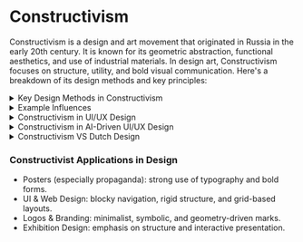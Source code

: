 # Constructivism
Constructivism is a design and art movement that originated in Russia in the early 20th century. It is known for its geometric abstraction, functional aesthetics, and use of industrial materials. In design art, Constructivism focuses on structure, utility, and bold visual communication. Here's a breakdown of its design methods and key principles:

<details>
  <summary>Key Design Methods in Constructivism</summary>

### Geometric Composition
- Uses straight lines, circles, rectangles, and dynamic diagonal elements.
- Avoids decorative flourishes—focuses on order and clarity.

### Asymmetry and Visual Tension
- Rejects classical balance; instead, it uses asymmetrical layouts to create dynamic energy.
- Diagonals, overlays, and non-centered elements are common.

### Limited Color Palette
- Often uses primary colors (red, blue, yellow) with black, white, and gray.
- Colors are used for structural or symbolic emphasis, not decoration.

### Typography as Structure
- Type is treated as a visual element, not just text.
- Uses bold sans-serif fonts, vertical/horizontal text, and diagonal text placement.
- Words become part of the visual grid, often interacting with shapes.

### Photomontage and Mixed Media
- Combines photographs, cutouts, and graphic elements.
- Emphasizes social messages, industrial progress, and propaganda-like clarity.

### Function Over Form
- Design must serve a social or practical purpose—not just aesthetics.
- Posters, books, exhibitions, and architecture were intended to educate or mobilize.

### Grid and Modularity
- Underlying grid systems organize content.
- Repeated modular elements reflect mechanical, mass-production ideals.
</details>

<details>
  <summary>Example Influences</summary>

- ### El Lissitzky: 
Pioneer in merging art with graphic design through “Proun” compositions.

![Constructivism](./imags/Constructivism-2.jpg "Constructivism")![Constructivism](./imags/Constructivism-1.jpg "Constructivism")

![Constructivism](./imags/Constructivism-3.jpg "Constructivism")![Constructivism](./imags/Constructivism-4.jpg "Constructivism")
- ### Alexander Rodchenko: 
Known for typographic experiments and photomontage.

![Constructivism](./imags/AlexanderRodchenko-1.jpg "Constructivism")![Constructivism](./imags/AlexanderRodchenko-2.jpg "Constructivism")![Constructivism](./imags/AlexanderRodchenko-3.jpg "Constructivism")

![Constructivism](./imags/AlexanderRodchenko-4.jpg "Constructivism")![Constructivism](./imags/AlexanderRodchenko-5.jpg "Constructivism")

- ### László Moholy-Nagy (Bauhaus): 
Influenced by Constructivist ideas, brought them into modern design.

![Constructivism](./imags/moholy-nagy-laszlo-1.jpg "Constructivism")![Constructivism](./imags/moholy-nagy-laszlo-2.jpg "Constructivism")![Constructivism](./imags/moholy-nagy-laszlo-3.jpg "Constructivism")

![Constructivism](./imags/moholy-nagy-laszlo-4.jpg "Constructivism")![Constructivism](./imags/moholy-nagy-laszlo-5.jpg "Constructivism")
</details>

<details>
  <summary>Constructivism in UI/UX Design</summary>

  - #### Clarity and Functionality First
    - Constructivism prioritizes utility over decoration—this aligns well with usability heuristics in UI/UX (e.g., simplicity, visibility of system status, user control).
    - Its clear visual hierarchy helps users scan and act quickly.

  - #### Grid Systems and Layout
    The rigid, modular structure of Constructivist design maps beautifully to responsive grid systems in modern web/app design.
    Enables predictable yet flexible layouts.

  - #### Bold Typography
    - Typography as a graphic and functional tool resonates with call-to-action (CTA) design and accessibility.
    - Diagonal or asymmetrical placement can guide attention creatively without sacrificing legibility.

  - #### Visual Impact
    Constructivism’s bold contrast and geometric shapes can make interfaces feel modern and sharp, especially in minimal or brutalist digital aesthetics.
</details>

<details>
  <summary>Constructivism in AI-Driven UI/UX Design</summary>
  
  - #### Data-Driven Composition
    Constructivism thrives on intentional visual logic—this pairs well with AI-personalized layouts, where content rearranges based on user behavior but remains grounded in geometric order.
  - #### Explainability & Trust
    - In AI interfaces (e.g. chatbots, recommendation systems), users must trust and understand the output.
    - A Constructivist design can frame AI responses clearly with structured layouts, clean typography, and non-ambiguous iconography.
  - #### Ethical Minimalism
    Constructivist minimalism can combat UI “dark patterns” often found in AI interfaces by encouraging honest, functional interactions.
  - #### Visual Language for Machine Logic
    - The visual style of Constructivism mirrors algorithmic patterns—grids, modular repetition, bold segmentations—which can visually represent how an AI “thinks.”
    - Helpful in AI dashboards, explainable AI (XAI) tools, or data visualization interfaces.

  #### Potential Challenges

Too much Constructivist rigidity might limit playful, soft, or emotion-driven UI, which some modern AI products aim for (e.g., wellness, journaling apps). Must adapt for accessibility—bold contrast is great, but diagonal text and extreme asymmetry may challenge screen readers or users with dyslexia.
</details>

<details>
  <summary>Constructivism VS Dutch Design</summary>

  Constructivism and Dutch Design share certain visual traits like bold geometry and strong typography — but they come from very different origins, purposes, and philosophies.

  ### Constructivism (Russia/Soviet Union, 1920s–30s)
- #### Philosophy:
  - Functionalism + political activism
  - Art must serve the needs of society — art for the people
  - Deeply tied to revolutionary ideals (communism, socialism)
  - Form follows function — no luxury, no decoration
- #### Visual Style:
  - Geometric abstraction: circles, lines, triangles
  - Diagonal layouts, dynamic compositions
  - Photomontage (cut-and-paste photography + bold text)
  - Strong red and black color schemes
  - Tall, narrow sans-serif or blocky fonts
-  #### Purpose:
  - Political propaganda
  - Posters for workers, industry, revolution
  - Bring design into architecture, theater, film, everyday life
  
  ### Dutch Design (Netherlands, late 20th century → today)
- #### Philosophy:
  - Concept-driven: The idea or message is more important than decoration.
  - Strong emphasis on clarity, logic, and innovation.
  - Often playful, ironic, or experimental — even minimalistic.
- #### Visual Style:
  - Clean, modular grids
  - Primary colors (red, yellow, blue) + black/white — influenced by De Stijl
  - Bold, flat typography (often sans-serif)
  - Use of negative space and precise layout
  - Focus on visual communication in modern society (posters, books, branding, UI)
- #### Purpose:
  - Express abstract concepts clearly
  - Innovate in design systems
  - Often connected to social commentary, art, or government identity

</details>

### Constructivist Applications in Design
- Posters (especially propaganda): strong use of typography and bold forms.
- UI & Web Design: blocky navigation, rigid structure, and grid-based layouts.
- Logos & Branding: minimalist, symbolic, and geometry-driven marks.
- Exhibition Design: emphasis on structure and interactive presentation.